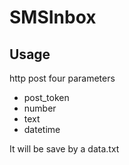 # SMSInbox

## Usage 

http post four parameters 
* post_token
* number
* text
* datetime

It will be save by a data.txt

